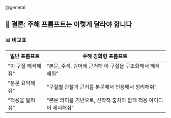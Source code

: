 @general
## 🧭 결론: 주해 프롬프트는 이렇게 달라야 합니다

### 📊 비교표

| 일반 프롬프트      | 주해 강화형 프롬프트                                              |
| ------------------ | ----------------------------------------------------------------- |
| "이 구절 해석해줘" | "본문, 주석, 원어에 근거해 이 구절을 구조화해서 해석해줘"         |
| "본문 요약해줘"    | "구절별 관찰과 근거를 본문에서 인용해서 정리해줘"                 |
| "적용을 알려줘"    | "본문 의미를 기반으로, 신학적 출처와 함께 적용 아이디어 제시해줘" |
